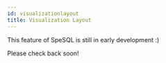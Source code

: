 ```yaml
---
id: visualizationlayout
title: Visualization Layout
---
```


This feature of SpeSQL is still in early development :)

Please check back soon!
